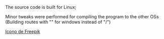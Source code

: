 The source code is built for Linux;

Minor tweaks were performed for compiling the program to the other OSs (Building routes with "\" for windows instead of "/")

<a href="https://www.freepik.es/icono/bola-magica_8490285#fromView=search&page=1&position=6&uuid=edbfdd7b-fe94-413a-9e44-c3645ec0ac4b">Icono de Freepik</a>